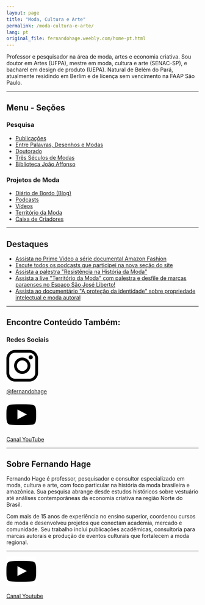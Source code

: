 ```yaml
---
layout: page
title: "Moda, Cultura e Arte"
permalink: /moda-cultura-e-arte/
lang: pt
original_file: fernandohage.weebly.com/home-pt.html
---
```


Professor e pesquisador na área de moda, artes e economia criativa. Sou doutor em Artes (UFPA), mestre em moda, cultura e arte (SENAC-SP), e bacharel em design de produto (UEPA). Natural de Belém do Pará, atualmente residindo em Berlim e de licença sem vencimento na FAAP São Paulo.

---

## Menu - Seções

### Pesquisa

- [Publicações](artigos-publicacoes.html)
- [Entre Palavras, Desenhos e Modas](meulivro.html)
- [Doutorado](tese-de-doutorado.html)
- [Três Séculos de Modas](tresseculosdemodas.html)
- [Biblioteca João Affonso](biblioteca-joao-affonso.html)

### Projetos de Moda

- [Diário de Bordo (Blog)](diario-de-bordo.html)
- [Podcasts](podcasts.html)
- [Vídeos](videos.html)
- [Território da Moda](territoriodamoda.html)
- [Caixa de Criadores](caixa-de-criadores.html)

---

## Destaques

- [Assista no Prime Video a série documental Amazon Fashion](blog-clipping/a-serie-amazon-fashion-agora-no-amazon-prime.html)
- [Escute todos os podcasts que participei na nova seção do site](podcasts.html)
- [Assista a palestra "Resistência na História da Moda"](blog-clipping/palestra-resistencia-na-historia-da-moda-umi-digital-unifor.html)
- [Assista a live "Território da Moda" com palestra e desfile de marcas paraenses no Espaço São José Liberto!](territoriodamoda.html)
- [Assista ao documentário "A proteção da identidade" sobre propriedade intelectual e moda autoral](blog-clipping/documentario-a-protecao-da-identidade-a-propriedade-intelectual-de-pinturas-na-moda-autoral.html)

---

## Encontre Conteúdo Também:

### Redes Sociais

[![Instagram Fernando Hage](/assets/images/home-pt-moda-cultura-e-arte-01.png)](https://www.instagram.com/fernandohage/)

[@fernandohage](https://www.instagram.com/fernandohage/)

[![YouTube Fernando Hage](/assets/images/home-pt-moda-cultura-e-arte-02.png)](https://www.youtube.com/user/fernandohage/)

[Canal YouTube](https://www.youtube.com/user/fernandohage/)

---

## Sobre Fernando Hage

Fernando Hage é professor, pesquisador e consultor especializado em moda, cultura e arte, com foco particular na história da moda brasileira e amazônica. Sua pesquisa abrange desde estudos históricos sobre vestuário até análises contemporâneas da economia criativa na região Norte do Brasil.

Com mais de 15 anos de experiência no ensino superior, coordenou cursos de moda e desenvolveu projetos que conectam academia, mercado e comunidade. Seu trabalho inclui publicações acadêmicas, consultoria para marcas autorais e produção de eventos culturais que fortalecem a moda regional.
* * *

[ ![Imagem](/assets/images/home-pt-moda-cultura-e-arte-02.png) ](https://www.youtube.com/user/fernandohage/)

[Canal Youtube](https://www.youtube.com/user/fernandohage/)

[  ](https://www.youtube.com/user/fernandohage/)
